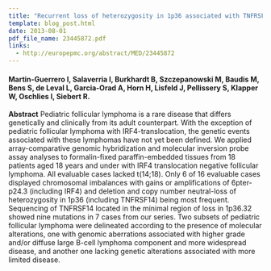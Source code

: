 ```yaml
---
title: "Recurrent loss of heterozygosity in 1p36 associated with TNFRSF14 mutations in IRF4 translocation negative pediatric follicular lymphomas"
template: blog_post.html 
date: 2013-08-01
pdf_file_name: 23445872.pdf
links:
  - http://europepmc.org/abstract/MED/23445872
---
```


#### Martin-Guerrero I, Salaverria I, Burkhardt B, Szczepanowski M, Baudis M, Bens S, de Leval L, Garcia-Orad A, Horn H, Lisfeld J, Pellissery S, Klapper W, Oschlies I, Siebert R.

**Abstract** Pediatric follicular lymphoma is a rare disease that differs genetically and clinically from its adult counterpart. With the exception of pediatric follicular lymphoma with IRF4-translocation, the genetic events associated with these lymphomas have not yet been defined. We applied array-comparative genomic hybridization and molecular inversion probe assay analyses to formalin-fixed paraffin-embedded tissues from 18 patients aged 18 years and under with IRF4 translocation negative follicular lymphoma. All evaluable cases lacked t(14;18). Only 6 of 16 evaluable cases displayed chromosomal imbalances with gains or amplifications of 6pter-p24.3 (including IRF4) and deletion and copy number neutral-loss of heterozygosity in 1p36 (including TNFRSF14) being most frequent. Sequencing of TNFRSF14 located in the minimal region of loss in 1p36.32 showed nine mutations in 7 cases from our series. Two subsets of pediatric follicular lymphoma were delineated according to the presence of molecular alterations, one with genomic aberrations associated with higher grade and/or diffuse large B-cell lymphoma component and more widespread disease, and another one lacking genetic alterations associated with more limited disease.

